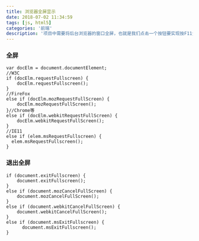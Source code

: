 ```yaml
---
title: 浏览器全屏显示
date: 2018-07-02 11:34:59
tags: [js, html5]
categories: '前端'
description: '项目中需要将后台浏览器的窗口全屏，也就是我们点击一个按钮要实现按F11全屏的效果。 在HTML5中,W3C制定了关于全屏的API，就可以实现全屏幕的效果，也可以让页面中的图片，视频等全屏目前只有google chrome 15 +, safri5.1+,firfox10+,IE11支持'
---
```


### 全屏

	var docElm = document.documentElement;
	//W3C  
	if (docElm.requestFullscreen) {
		docElm.requestFullscreen();  
	}
	//FireFox
	else if (docElm.mozRequestFullScreen) {
		docElm.mozRequestFullScreen();  
	}//Chrome等
	else if (docElm.webkitRequestFullScreen) {
		docElm.webkitRequestFullScreen();  
	}
	//IE11
	else if (elem.msRequestFullscreen) {
	  elem.msRequestFullscreen();
	}


### 退出全屏

	if (document.exitFullscreen) {  
	    document.exitFullscreen();  
	}  
	else if (document.mozCancelFullScreen) {  
	    document.mozCancelFullScreen();  
	}  
	else if (document.webkitCancelFullScreen) {  
	    document.webkitCancelFullScreen();  
	}
	else if (document.msExitFullscreen) {
	      document.msExitFullscreen();
	}